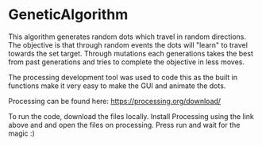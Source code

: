 # GeneticAlgorithm

This algorithm generates random dots which travel in random directions. The objective is that through random events the dots will "learn"
to travel towards the set target. Through mutations each generations takes the best from past generations and tries to complete the objective
in less moves. 

The processing development tool was used to code this as the built in functions make it very easy to make the GUI and animate the dots. 

Processing can be found here:
https://processing.org/download/

To run the code, download the files locally. Install Processing using the link above and and open the files on processing. Press run and wait
for the magic :) 
